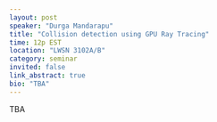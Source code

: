 ```yaml
---
layout: post
speaker: "Durga Mandarapu"
title: "Collision detection using GPU Ray Tracing"
time: 12p EST
location: "LWSN 3102A/B"
category: seminar
invited: false
link_abstract: true
bio: "TBA"
---
```

TBA
